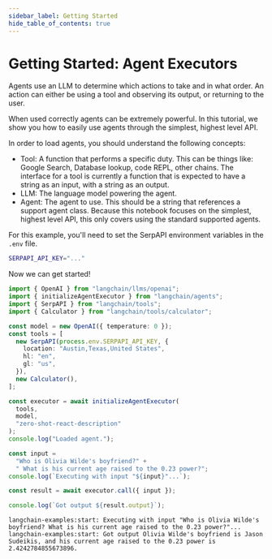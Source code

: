 ```yaml
---
sidebar_label: Getting Started
hide_table_of_contents: true
---
```


# Getting Started: Agent Executors

Agents use an LLM to determine which actions to take and in what order. An action can either be using a tool and observing its output, or returning to the user.

When used correctly agents can be extremely powerful. In this tutorial, we show you how to easily use agents through the simplest, highest level API.

In order to load agents, you should understand the following concepts:

- Tool: A function that performs a specific duty. This can be things like: Google Search, Database lookup, code REPL, other chains. The interface for a tool is currently a function that is expected to have a string as an input, with a string as an output.
- LLM: The language model powering the agent.
- Agent: The agent to use. This should be a string that references a support agent class. Because this notebook focuses on the simplest, highest level API, this only covers using the standard supported agents.

For this example, you'll need to set the SerpAPI environment variables in the `.env` file.

```bash
SERPAPI_API_KEY="..."
```

Now we can get started!

```typescript
import { OpenAI } from "langchain/llms/openai";
import { initializeAgentExecutor } from "langchain/agents";
import { SerpAPI } from "langchain/tools";
import { Calculator } from "langchain/tools/calculator";

const model = new OpenAI({ temperature: 0 });
const tools = [
  new SerpAPI(process.env.SERPAPI_API_KEY, {
    location: "Austin,Texas,United States",
    hl: "en",
    gl: "us",
  }),
  new Calculator(),
];

const executor = await initializeAgentExecutor(
  tools,
  model,
  "zero-shot-react-description"
);
console.log("Loaded agent.");

const input =
  "Who is Olivia Wilde's boyfriend?" +
  " What is his current age raised to the 0.23 power?";
console.log(`Executing with input "${input}"...`);

const result = await executor.call({ input });

console.log(`Got output ${result.output}`);
```

```shell
langchain-examples:start: Executing with input "Who is Olivia Wilde's boyfriend? What is his current age raised to the 0.23 power?"...
langchain-examples:start: Got output Olivia Wilde's boyfriend is Jason Sudeikis, and his current age raised to the 0.23 power is 2.4242784855673896.
```
